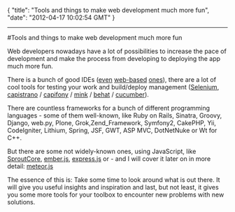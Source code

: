 {
  "title": "Tools and things to make web development much more fun",
  "date": "2012-04-17 10:02:54 GMT"
}

---

#Tools and things to make web development much more fun
<p>Web developers nowadays have a lot of possibilities to increase the pace of development and make the process from developing to deploying the app much more fun.</p>&#13;
<p>There is a bunch of good IDEs (<a href="http://www.goincloud.com" target="_blank">even</a> <a href="https://kodingen.com/" target="_blank">web-based</a> <a href="http://c9.io/" target="_blank">ones</a>), there are a lot of cool tools for testing your work and build/deploy management (<a href="http://seleniumhq.org/" target="_blank">Selenium</a>, <a href="https://github.com/capistrano/capistrano/">capistrano</a> / <a href="capifony.org" target="_blank">capifony</a> / <a href="http://mink.behat.org/" target="_blank">mink</a> / <a href="http://behat.org/" target="_blank">behat</a> / <a href="http://cukes.info/" target="_blank">cucumber</a>).</p>&#13;
<p>There are countless frameworks for a bunch of different programming languages - some of them well-known, like Ruby on Rails, Sinatra, Groovy, Django, web.py, Plone, Grok,Zend_Framework, Symfony2, CakePHP, Yii, CodeIgniter, Lithium, Spring, JSF, GWT, ASP MVC, DotNetNuke or Wt for C++.</p>&#13;
<p>But there are some not widely-known ones, using JavaScript, like <a href="http://www.sproutcore.com/">SproutCore</a>, <a href="http://emberjs.com/">ember.js</a>, <a href="http://expressjs.com/">express.js</a> or - and I will cover it later on in more detail: <a href="http://meteor.com/">meteor.js</a></p>&#13;
&#13;
<p>The essence of this is: Take some time to look around what is out there. It will give you useful insights and inspiration and last, but not least, it gives you some more tools for your toolbox to encounter new problems with new solutions.</p> 